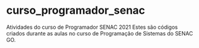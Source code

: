 # curso_programador_senac
Atividades do curso de Programador SENAC 2021
Estes são códigos criados durante as aulas no curso de Programação de Sistemas do SENAC GO.
